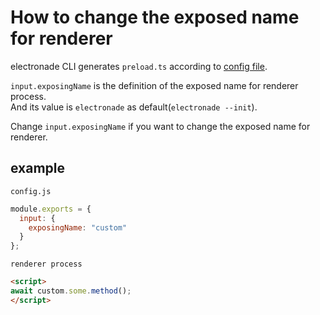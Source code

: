 # How to change the exposed name for renderer

electronade CLI generates `preload.ts` according to [config file](#/md/config_file).

`input.exposingName` is the definition of the exposed name for renderer process.  
And its value is `electronade` as default(`electronade --init`).

Change `input.exposingName` if you want to change the exposed name for renderer.

## example
`config.js`
``` javascript
module.exports = {
  input: {
    exposingName: "custom"
  }
};
```

`renderer process`
``` html
<script>
await custom.some.method();
</script>
```
